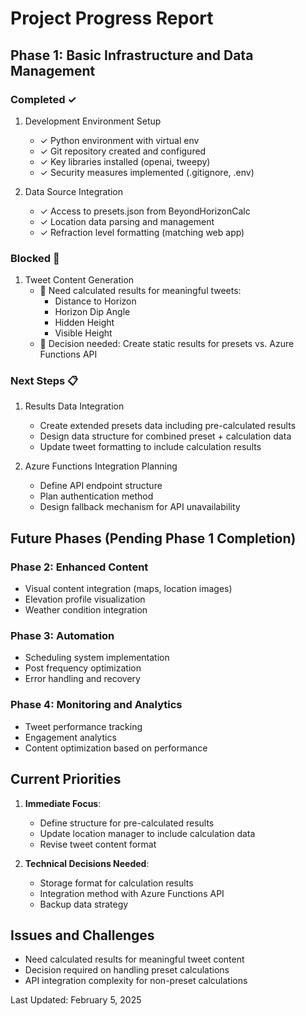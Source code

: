 # Project Progress Report

## Phase 1: Basic Infrastructure and Data Management
### Completed ✓
1. Development Environment Setup
   - ✓ Python environment with virtual env
   - ✓ Git repository created and configured
   - ✓ Key libraries installed (openai, tweepy)
   - ✓ Security measures implemented (.gitignore, .env)

2. Data Source Integration
   - ✓ Access to presets.json from BeyondHorizonCalc
   - ✓ Location data parsing and management
   - ✓ Refraction level formatting (matching web app)

### Blocked 🚫
1. Tweet Content Generation
   - 🚫 Need calculated results for meaningful tweets:
     * Distance to Horizon
     * Horizon Dip Angle
     * Hidden Height
     * Visible Height
   - 🚫 Decision needed: Create static results for presets vs. Azure Functions API

### Next Steps 📋
1. Results Data Integration
   - Create extended presets data including pre-calculated results
   - Design data structure for combined preset + calculation data
   - Update tweet formatting to include calculation results

2. Azure Functions Integration Planning
   - Define API endpoint structure
   - Plan authentication method
   - Design fallback mechanism for API unavailability

## Future Phases (Pending Phase 1 Completion)
### Phase 2: Enhanced Content
- Visual content integration (maps, location images)
- Elevation profile visualization
- Weather condition integration

### Phase 3: Automation
- Scheduling system implementation
- Post frequency optimization
- Error handling and recovery

### Phase 4: Monitoring and Analytics
- Tweet performance tracking
- Engagement analytics
- Content optimization based on performance

## Current Priorities
1. **Immediate Focus**:
   - Define structure for pre-calculated results
   - Update location manager to include calculation data
   - Revise tweet content format

2. **Technical Decisions Needed**:
   - Storage format for calculation results
   - Integration method with Azure Functions API
   - Backup data strategy

## Issues and Challenges
- Need calculated results for meaningful tweet content
- Decision required on handling preset calculations
- API integration complexity for non-preset calculations

Last Updated: February 5, 2025
